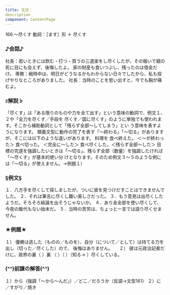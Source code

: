 ```yaml
---
title: 文法：
description
component: ContentPage
---
```



166.～尽くす
動詞：［ます］形 ＋ 尽くす
### ♪会話♪
社長：若いときには飲む・打つ・買うの三道楽をし尽くしたが、その報いで親の死に目にも会えず、後悔したよ。 家の財産も食いつぶし、残ったのは借金だけ。 専務：戦時中は、明日がどうなるかもわからない日々でしたから、私も投げやりなところがありました。 社長：当時のことを思い出すと、今でも胸が痛むよ。
### ♯解説♭
「尽くす」は「ある限りのものや力を全て出す」という意味の動詞で、例文１、２や「全力を尽くす／手段を 尽くす／国に尽くす」のように単独でも使われます。そこから補助動詞として「残らず全部～してしまう」とい う意味を表すようになります。
類義文型に動作の完了を表す「～終わる」「～切る」がありますが、そこには以下のような違いがあります。 料理を
食べ終えた。 ＜～が終わった＞ 食べ切った。 ＜完全に～した＞ 食べ尽くした。＜残らず全部～した＞
目標の完遂を強調したいときは「～切る」、残らず全部（数量）を強調したければ「～尽くす」が基本的使い分 けとなります。そのため例文３～５のような例には「～切る」が使えません。→例題１）
### §例文§
１．八方手を尽くして探しましたが、ついに彼を見つけだすことはできませんでした。
２．それは筆舌に尽くし難い美しさだった。
３．もう意見は出尽くしたようだ。そろそろ結論を出そうじゃないか。
４．あり金全部を使い尽くして、今夜の飯代もない始末だ。
５．当時の苦労は、ちょっと一言では語り尽くせません。
### ★例題★
１） 優勝は逃した（ものの／ものを）、自分（について／として）は持てる力を出し（切った／尽くした）ので、
後悔はありません。    
２） 彼は元政治記者だけに、政界の裏（ ）裏 （ ）（ ）（知る→ ）尽くしている。
### (^^)前課の解答(^^)
１）から（強調「～から～んだ」）／どこ／だろうか（反語→文型161）
２）に／すがり／焼き
